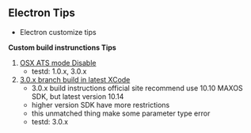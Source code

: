 ## Electron Tips

* Electron customize tips

**Custom build instrunctions Tips**
1. [OSX ATS mode Disable](/electron_ats)
    * testd: 1.0.x, 3.0.x
2. [3.0.x branch build in latest XCode](/elect_30x_build)
    * 3.0.x build instructions official site recommend use 10.10 MAXOS SDK, but latest version 10.14
    * higher version SDK have more restrictions
    * this unmatched thing make some parameter type error
    * testd: 3.0.x
